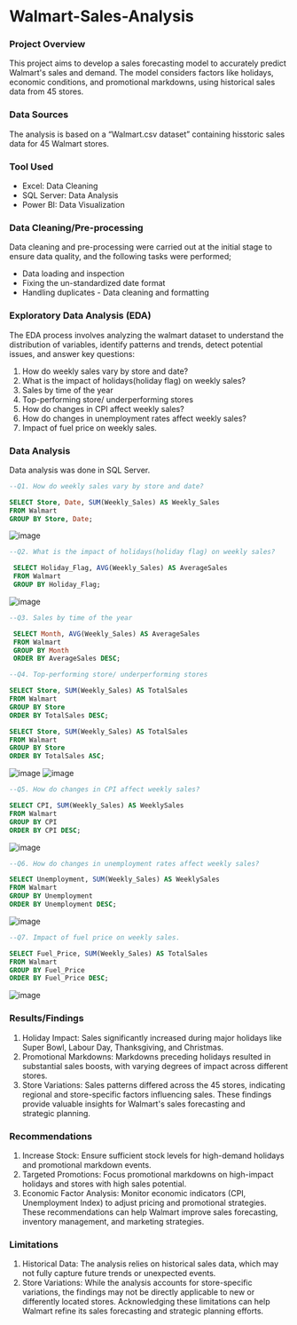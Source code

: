 # Walmart-Sales-Analysis

### Project Overview
This project aims to develop a sales forecasting model to accurately predict Walmart's sales and demand. The model considers factors like holidays, economic conditions, and promotional markdowns, using historical sales data from 45 stores.

### Data Sources
The analysis is based on a “Walmart.csv dataset” containing hisstoric sales  data for 45 Walmart stores.

### Tool Used
- Excel: Data Cleaning
- SQL Server: Data Analysis
- Power BI: Data Visualization

### Data Cleaning/Pre-processing
Data cleaning and pre-processing were carried out at the initial stage to ensure data quality, and the following tasks were performed;
- Data loading and inspection
- Fixing the un-standardized date format
- Handling duplicates - Data cleaning and formatting

### Exploratory Data Analysis (EDA)
The EDA process involves analyzing the walmart dataset to understand the distribution of variables, identify patterns and trends, detect potential issues, and answer key questions:
1. How do weekly sales vary by store and date?
2. What is the impact of holidays(holiday flag) on weekly sales?
3. Sales by time of the year
4. Top-performing store/ underperforming stores
5. How do changes in CPI affect weekly sales?
6. How do changes in unemployment rates affect weekly sales?
7. Impact of fuel price on weekly sales.

### Data Analysis

Data analysis was done in SQL Server. 
~~~sql
--Q1. How do weekly sales vary by store and date?

SELECT Store, Date, SUM(Weekly_Sales) AS Weekly_Sales
FROM Walmart
GROUP BY Store, Date;
~~~
![image](https://github.com/user-attachments/assets/9873da0c-605e-4e6b-b1d4-7aef8dc96040)
~~~sql
--Q2. What is the impact of holidays(holiday flag) on weekly sales?

 SELECT Holiday_Flag, AVG(Weekly_Sales) AS AverageSales
 FROM Walmart
 GROUP BY Holiday_Flag;
~~~
![image](https://github.com/user-attachments/assets/0e46d4cf-6ed3-435f-8e76-0a45123714b0)
~~~sql
--Q3. Sales by time of the year

 SELECT Month, AVG(Weekly_Sales) AS AverageSales
 FROM Walmart
 GROUP BY Month
 ORDER BY AverageSales DESC;
~~~
~~~sql
--Q4. Top-performing store/ underperforming stores

SELECT Store, SUM(Weekly_Sales) AS TotalSales
FROM Walmart
GROUP BY Store
ORDER BY TotalSales DESC;

SELECT Store, SUM(Weekly_Sales) AS TotalSales
FROM Walmart
GROUP BY Store
ORDER BY TotalSales ASC;
~~~
![image](https://github.com/user-attachments/assets/add7ebec-7626-41b2-bbe8-50f68f0d3d45)
![image](https://github.com/user-attachments/assets/763c995b-8d51-4e7f-ae26-e8b938532f0c)
~~~sql
--Q5. How do changes in CPI affect weekly sales?

SELECT CPI, SUM(Weekly_Sales) AS WeeklySales
FROM Walmart
GROUP BY CPI
ORDER BY CPI DESC;
~~~
![image](https://github.com/user-attachments/assets/901f063f-b8f9-4a02-9789-acebc759c86f)
~~~sql
--Q6. How do changes in unemployment rates affect weekly sales?

SELECT Unemployment, SUM(Weekly_Sales) AS WeeklySales
FROM Walmart
GROUP BY Unemployment
ORDER BY Unemployment DESC;
~~~
![image](https://github.com/user-attachments/assets/5adcad08-96c9-48a6-9f6a-a582b1a6c7e3)
~~~sql
--Q7. Impact of fuel price on weekly sales.

SELECT Fuel_Price, SUM(Weekly_Sales) AS TotalSales
FROM Walmart
GROUP BY Fuel_Price
ORDER BY Fuel_Price DESC;
~~~
![image](https://github.com/user-attachments/assets/8f3a5120-c554-40f8-bbd3-d3ba4cdf913a)

### Results/Findings

1. Holiday Impact: Sales significantly increased during major holidays like Super Bowl, Labour Day, Thanksgiving, and Christmas.
2. Promotional Markdowns: Markdowns preceding holidays resulted in substantial sales boosts, with varying degrees of impact across different stores.
3. Store Variations: Sales patterns differed across the 45 stores, indicating regional and store-specific factors influencing sales.
These findings provide valuable insights for Walmart's sales forecasting and strategic planning.

### Recommendations

1. Increase Stock: Ensure sufficient stock levels for high-demand holidays and promotional markdown events.
2. Targeted Promotions: Focus promotional markdowns on high-impact holidays and stores with high sales potential.
3. Economic Factor Analysis: Monitor economic indicators (CPI, Unemployment Index) to adjust pricing and promotional strategies.
These recommendations can help Walmart improve sales forecasting, inventory management, and marketing strategies.

### Limitations

1. Historical Data: The analysis relies on historical sales data, which may not fully capture future trends or unexpected events.
2. Store Variations: While the analysis accounts for store-specific variations, the findings may not be directly applicable to new or differently located stores.
Acknowledging these limitations can help Walmart refine its sales forecasting and strategic planning efforts.












